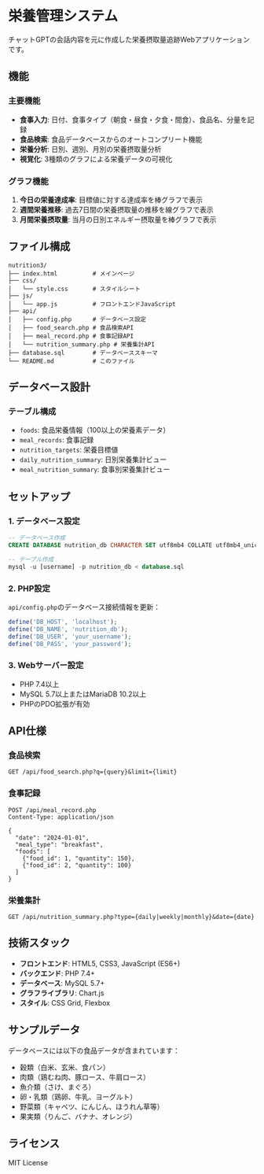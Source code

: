 # 栄養管理システム

チャットGPTの会話内容を元に作成した栄養摂取量追跡Webアプリケーションです。

## 機能

### 主要機能
- **食事入力**: 日付、食事タイプ（朝食・昼食・夕食・間食）、食品名、分量を記録
- **食品検索**: 食品データベースからのオートコンプリート機能
- **栄養分析**: 日別、週別、月別の栄養摂取量分析
- **視覚化**: 3種類のグラフによる栄養データの可視化

### グラフ機能
1. **今日の栄養達成率**: 目標値に対する達成率を棒グラフで表示
2. **週間栄養推移**: 過去7日間の栄養摂取量の推移を線グラフで表示
3. **月間栄養摂取量**: 当月の日別エネルギー摂取量を棒グラフで表示

## ファイル構成

```
nutrition3/
├── index.html          # メインページ
├── css/
│   └── style.css       # スタイルシート
├── js/
│   └── app.js          # フロントエンドJavaScript
├── api/
│   ├── config.php      # データベース設定
│   ├── food_search.php # 食品検索API
│   ├── meal_record.php # 食事記録API
│   └── nutrition_summary.php # 栄養集計API
├── database.sql        # データベーススキーマ
└── README.md           # このファイル
```

## データベース設計

### テーブル構成
- `foods`: 食品栄養情報（100以上の栄養素データ）
- `meal_records`: 食事記録
- `nutrition_targets`: 栄養目標値
- `daily_nutrition_summary`: 日別栄養集計ビュー
- `meal_nutrition_summary`: 食事別栄養集計ビュー

## セットアップ

### 1. データベース設定
```sql
-- データベース作成
CREATE DATABASE nutrition_db CHARACTER SET utf8mb4 COLLATE utf8mb4_unicode_ci;

-- テーブル作成
mysql -u [username] -p nutrition_db < database.sql
```

### 2. PHP設定
`api/config.php`のデータベース接続情報を更新：
```php
define('DB_HOST', 'localhost');
define('DB_NAME', 'nutrition_db');
define('DB_USER', 'your_username');
define('DB_PASS', 'your_password');
```

### 3. Webサーバー設定
- PHP 7.4以上
- MySQL 5.7以上またはMariaDB 10.2以上
- PHPのPDO拡張が有効

## API仕様

### 食品検索
```
GET /api/food_search.php?q={query}&limit={limit}
```

### 食事記録
```
POST /api/meal_record.php
Content-Type: application/json

{
  "date": "2024-01-01",
  "meal_type": "breakfast",
  "foods": [
    {"food_id": 1, "quantity": 150},
    {"food_id": 2, "quantity": 100}
  ]
}
```

### 栄養集計
```
GET /api/nutrition_summary.php?type={daily|weekly|monthly}&date={date}
```

## 技術スタック

- **フロントエンド**: HTML5, CSS3, JavaScript (ES6+)
- **バックエンド**: PHP 7.4+
- **データベース**: MySQL 5.7+
- **グラフライブラリ**: Chart.js
- **スタイル**: CSS Grid, Flexbox

## サンプルデータ

データベースには以下の食品データが含まれています：
- 穀類（白米、玄米、食パン）
- 肉類（鶏むね肉、豚ロース、牛肩ロース）
- 魚介類（さけ、まぐろ）
- 卵・乳類（鶏卵、牛乳、ヨーグルト）
- 野菜類（キャベツ、にんじん、ほうれん草等）
- 果実類（りんご、バナナ、オレンジ）

## ライセンス

MIT License